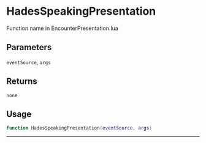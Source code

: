 # HadesSpeakingPresentation
Function name in EncounterPresentation.lua
## Parameters
`eventSource`, `args`
## Returns
`none`
## Usage
```lua
function HadesSpeakingPresentation(eventSource, args)
```
---
